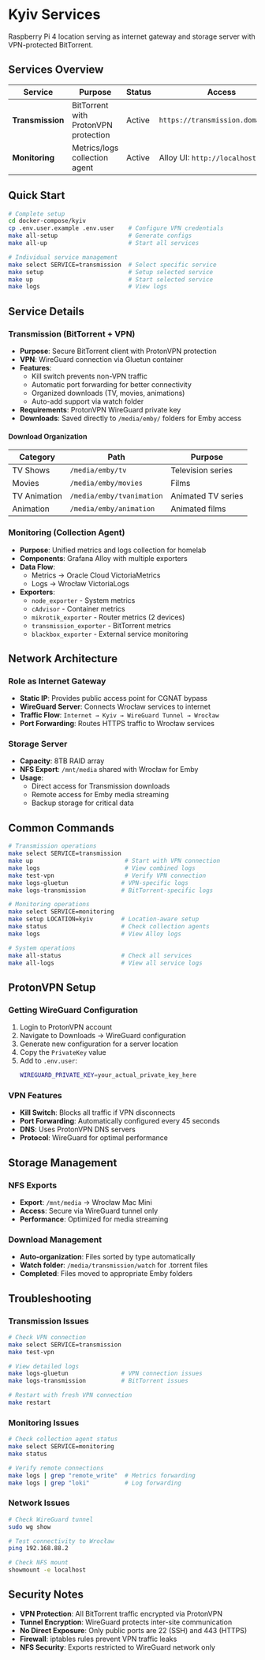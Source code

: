 # Kyiv Services

Raspberry Pi 4 location serving as internet gateway and storage server with VPN-protected BitTorrent.

## Services Overview

| Service | Purpose | Status | Access |
|---------|---------|--------|--------|
| **Transmission** | BitTorrent with ProtonVPN protection | Active | `https://transmission.domain.com` |
| **Monitoring** | Metrics/logs collection agent | Active | Alloy UI: `http://localhost:12345` |

## Quick Start

```bash
# Complete setup
cd docker-compose/kyiv
cp .env.user.example .env.user    # Configure VPN credentials
make all-setup                    # Generate configs
make all-up                       # Start all services

# Individual service management
make select SERVICE=transmission  # Select specific service
make setup                        # Setup selected service
make up                           # Start selected service
make logs                         # View logs
```

## Service Details

### Transmission (BitTorrent + VPN)
- **Purpose**: Secure BitTorrent client with ProtonVPN protection
- **VPN**: WireGuard connection via Gluetun container
- **Features**: 
  - Kill switch prevents non-VPN traffic
  - Automatic port forwarding for better connectivity
  - Organized downloads (TV, movies, animations)
  - Auto-add support via watch folder
- **Requirements**: ProtonVPN WireGuard private key
- **Downloads**: Saved directly to `/media/emby/` folders for Emby access

#### Download Organization
| Category | Path | Purpose |
|----------|------|---------|
| TV Shows | `/media/emby/tv` | Television series |
| Movies | `/media/emby/movies` | Films |
| TV Animation | `/media/emby/tvanimation` | Animated TV series |
| Animation | `/media/emby/animation` | Animated films |

### Monitoring (Collection Agent)
- **Purpose**: Unified metrics and logs collection for homelab
- **Components**: Grafana Alloy with multiple exporters
- **Data Flow**:
  - Metrics → Oracle Cloud VictoriaMetrics
  - Logs → Wrocław VictoriaLogs
- **Exporters**:
  - `node_exporter` - System metrics
  - `cAdvisor` - Container metrics  
  - `mikrotik_exporter` - Router metrics (2 devices)
  - `transmission_exporter` - BitTorrent metrics
  - `blackbox_exporter` - External service monitoring

## Network Architecture

### Role as Internet Gateway
- **Static IP**: Provides public access point for CGNAT bypass
- **WireGuard Server**: Connects Wrocław services to internet
- **Traffic Flow**: `Internet → Kyiv → WireGuard Tunnel → Wrocław`
- **Port Forwarding**: Routes HTTPS traffic to Wrocław services

### Storage Server
- **Capacity**: 8TB RAID array
- **NFS Export**: `/mnt/media` shared with Wrocław for Emby
- **Usage**: 
  - Direct access for Transmission downloads
  - Remote access for Emby media streaming
  - Backup storage for critical data

## Common Commands

```bash
# Transmission operations
make select SERVICE=transmission
make up                          # Start with VPN connection
make logs                        # View combined logs
make test-vpn                    # Verify VPN connection
make logs-gluetun               # VPN-specific logs
make logs-transmission          # BitTorrent-specific logs

# Monitoring operations  
make select SERVICE=monitoring
make setup LOCATION=kyiv        # Location-aware setup
make status                     # Check collection agents
make logs                       # View Alloy logs

# System operations
make all-status                 # Check all services
make all-logs                   # View all service logs
```

## ProtonVPN Setup

### Getting WireGuard Configuration
1. Login to ProtonVPN account
2. Navigate to Downloads → WireGuard configuration
3. Generate new configuration for a server location
4. Copy the `PrivateKey` value
5. Add to `.env.user`:
   ```bash
   WIREGUARD_PRIVATE_KEY=your_actual_private_key_here
   ```

### VPN Features
- **Kill Switch**: Blocks all traffic if VPN disconnects
- **Port Forwarding**: Automatically configured every 45 seconds
- **DNS**: Uses ProtonVPN DNS servers
- **Protocol**: WireGuard for optimal performance

## Storage Management

### NFS Exports
- **Export**: `/mnt/media` → Wrocław Mac Mini
- **Access**: Secure via WireGuard tunnel only
- **Performance**: Optimized for media streaming

### Download Management
- **Auto-organization**: Files sorted by type automatically
- **Watch folder**: `/media/transmission/watch` for .torrent files
- **Completed**: Files moved to appropriate Emby folders

## Troubleshooting

### Transmission Issues
```bash
# Check VPN connection
make select SERVICE=transmission
make test-vpn

# View detailed logs
make logs-gluetun               # VPN connection issues
make logs-transmission          # BitTorrent issues

# Restart with fresh VPN connection
make restart
```

### Monitoring Issues
```bash
# Check collection agent status
make select SERVICE=monitoring
make status

# Verify remote connections
make logs | grep "remote_write"  # Metrics forwarding
make logs | grep "loki"          # Log forwarding
```

### Network Issues
```bash
# Check WireGuard tunnel
sudo wg show

# Test connectivity to Wrocław
ping 192.168.88.2

# Check NFS mount
showmount -e localhost
```

## Security Notes

- **VPN Protection**: All BitTorrent traffic encrypted via ProtonVPN
- **Tunnel Encryption**: WireGuard protects inter-site communication  
- **No Direct Exposure**: Only public ports are 22 (SSH) and 443 (HTTPS)
- **Firewall**: iptables rules prevent VPN traffic leaks
- **NFS Security**: Exports restricted to WireGuard network only